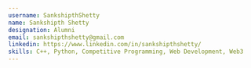 ```yaml
---
username: SankshipthShetty
name: Sankshipth Shetty
designation: Alumni
email: sankshipthshetty@gmail.com
linkedin: https://www.linkedin.com/in/sankshipthshetty/
skills: C++, Python, Competitive Programming, Web Development, Web3
---
```

